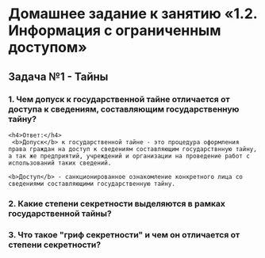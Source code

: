 <h1></h1>

  <h2></h2>

  <h3></h3>

  <h4></h4>
  <b></b>

<h1>Домашнее задание к занятию «1.2. Информация с ограниченным доступом»</h1>

  <h2>Задача №1 - Тайны</h2>

  <h3>1. Чем допуск к государственной тайне отличается от доступа к сведениям, составляющим государственную тайну? </h3>

    <h4>Ответ:</h4> 
     <b>Допуск</b> к государственной тайне - это процедура оформления права граждан на доступ к сведениям составляющим государствнную тайну, а так же предприятий, учреждений и организации на проведение работ с использований таких сведений.

    <b>Доступ</b> - санкционированное ознакомление конкретного лица со сведениями составляющими государственную тайну.

  <h3>2. Какие степени секретности выделяются в рамках государственной тайны? </h3>

  <h3>3. Что такое "гриф секретности" и чем он отличается от степени секретности?</h3>